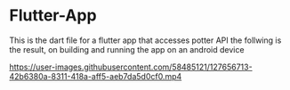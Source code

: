 # Flutter-App
This is the dart file for a flutter app that accesses potter API
the follwing is the result, on building and running the app on an android device


https://user-images.githubusercontent.com/58485121/127656713-42b6380a-8311-418a-aff5-aeb7da5d0cf0.mp4

